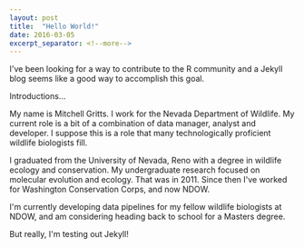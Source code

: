 ```yaml
---
layout: post
title:  "Hello World!"
date: 2016-03-05
excerpt_separator: <!--more-->
---
```


I've been looking for a way to contribute to the R community and a Jekyll blog seems like a good way to accomplish this goal.

<!--more-->

Introductions...

My name is Mitchell Gritts. I work for the Nevada Department of Wildlife. My current role is a bit of a combination of data manager, analyst and developer. I suppose this is a role that many technologically proficient wildlife biologists fill.

I graduated from the University of Nevada, Reno with a degree in wildlife ecology and conservation. My undergraduate research focused on molecular evolution and ecology. That was in 2011. Since then I've worked for Washington Conservation Corps, and now NDOW.

I'm currently developing data pipelines for my fellow wildlife biologists at NDOW, and am considering heading back to school for a Masters degree.

But really, I'm testing out Jekyll!

